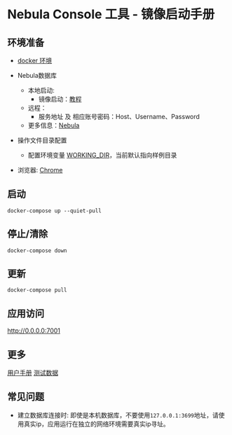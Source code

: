 # Nebula Console 工具 - 镜像启动手册
## 环境准备
- [docker 环境](https://docs.docker.com/v17.09/engine/installation/)
- Nebula数据库
  - 本地启动:
    - 镜像启动：[教程](https://github.com/vesoft-inc/nebula-docker-compose)
  - 远程：
    - 服务地址 及 相应账号密码：Host、Username、Password
  - 更多信息：[Nebula](https://github.com/vesoft-inc/nebula)

- 操作文件目录配置
  - 配置环境变量 [WORKING_DIR](./.env)，当前默认指向样例目录

- 浏览器: [Chrome](https://www.google.com/intl/zh-CN/chrome/)

## 启动
```shell
docker-compose up --quiet-pull
```

## 停止/清除
```shell
docker-compose down
```

## 更新
```shell
docker-compose pull
```

## 应用访问
http://0.0.0.0:7001

## 更多
[用户手册](https://www.yuque.com/nebulagraph/bh6cky/kx7aug)
[测试数据](./example/follow.csv)

## 常见问题
- 建立数据库连接时: 即使是本机数据库，不要使用`127.0.0.1:3699`地址，请使用真实ip，应用运行在独立的网络环境需要真实ip寻址。

